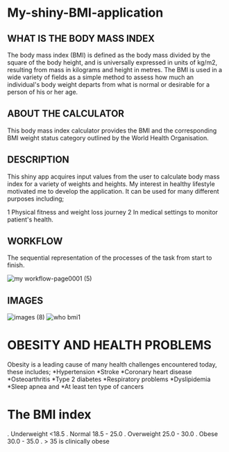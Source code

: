 # My-shiny-BMI-application



## WHAT IS THE BODY MASS INDEX
The body mass index (BMI) is defined as the body mass divided by the square of the body height, and is universally expressed in units of kg/m2, resulting from mass in kilograms and height in metres. The BMI is used in a wide variety of fields as a simple method to assess how much an individual's body weight departs from what is normal or desirable for a person of his or her age.


## ABOUT THE CALCULATOR
This body mass index calculator provides the BMI and the corresponding BMI weight status category outlined by the World Health Organisation.


## DESCRIPTION
This shiny app acquires input values from the user to calculate body mass index for a variety of weights and heights. My interest in healthy lifestyle motivated me to develop the application. It can be used for many different purposes including;

1 Physical fitness and weight loss journey
2 In medical settings to monitor patient's health.


## WORKFLOW
The sequential representation of the processes of the task from start to finish.


![my workflow-page0001 (5)](https://user-images.githubusercontent.com/94042365/151785381-c291337f-06a5-48e0-b558-83d616539fbf.jpg)

## IMAGES
![images (8)](https://user-images.githubusercontent.com/94042365/151785901-15e5153b-d881-4924-9201-deebe64e4040.jpeg)
![who bmi1](https://user-images.githubusercontent.com/94042365/151785959-15a2d068-ca9c-4c18-9395-1b9aa11ab2cb.jpg)

# OBESITY AND HEALTH PROBLEMS
Obesity is a leading cause of many health challenges encountered today, these includes;
*Hypertension
*Stroke
*Coronary heart disease
*Osteoarthritis
*Type 2 diabetes
*Respiratory problems
*Dyslipidemia
*Sleep apnea and 
*At least ten type of cancers

# The BMI  index
. Underweight <18.5
. Normal 18.5 - 25.0
. Overweight 25.0 - 30.0
. Obese 30.0 - 35.0
. > 35 is clinically obese



